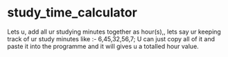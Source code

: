 # study_time_calculator
Lets u, add all ur studying minutes together as hour(s),, lets say ur keeping track of ur study minutes like :- 6,45,32,56,7;        U can just copy all of it and paste it into the programme and it will gives u a totalled  hour value. 
